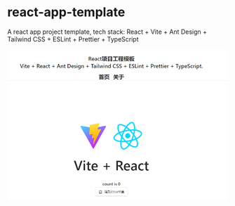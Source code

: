# react-app-template
A react app project template, tech stack: React + Vite + Ant Design + Tailwind CSS + ESLint + Prettier + TypeScript

![页面](./readme.png)